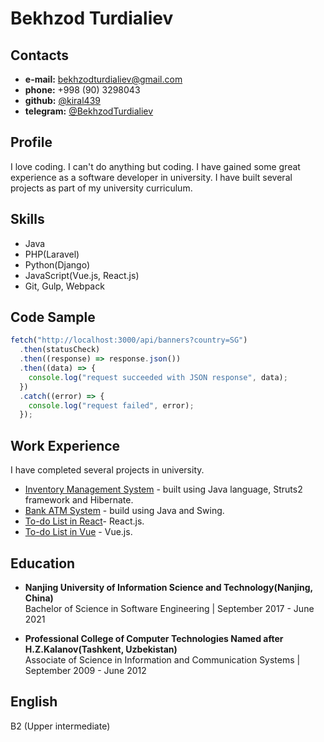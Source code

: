 # Bekhzod Turdialiev

## Contacts

- **e-mail:** [bekhzodturdialiev@gmail.com](mailto:bekhzodturdialiev@gmail.com)
- **phone:** +998 (90) 3298043
- **github:** [@kiral439](https://github.com/kiral439)
- **telegram:** [@BekhzodTurdialiev](https://t.me/BekhzodTurdialiev)

## Profile

I love coding. I can't do anything but coding. I have gained some great experience as a software developer in university. I have built several projects as part of my university curriculum.

<!-- I have gained some experience as a software developer in university. I have built a Student Management System, using pure HTML, CSS, JS and PHP and MySQL. Inventory Management System - Java(Struts2, hibernate, JSP). Bank ATM-machine system - Java(Swing). -->

## Skills

- Java
- PHP(Laravel)
- Python(Django)
- JavaScript(Vue.js, React.js)
- Git, Gulp, Webpack

## Code Sample

```javascript
fetch("http://localhost:3000/api/banners?country=SG")
  .then(statusCheck)
  .then((response) => response.json())
  .then((data) => {
    console.log("request succeeded with JSON response", data);
  })
  .catch((error) => {
    console.log("request failed", error);
  });
```

## Work Experience

I have completed several projects in university.

- [Inventory Management System](https://github.com/kiral439/InventoryManagement) - built using Java language, Struts2 framework and Hibernate.
- [Bank ATM System](https://github.com/kiral439/Bank-App) - build using Java and Swing.
- [To-do List in React](https://github.com/kiral439/to-do-list-react)- React.js.
- [To-do List in Vue](https://github.com/kiral439/to-do-list-vue) - Vue.js.

## Education

- **Nanjing University of Information Science and Technology(Nanjing, China)**  
  Bachelor of Science in Software Engineering | September 2017 - June 2021

- **Professional College of Computer Technologies Named after H.Z.Kalanov(Tashkent, Uzbekistan)**  
  Associate of Science in Information and Communication Systems | September 2009 - June 2012

## English

B2 (Upper intermediate)
